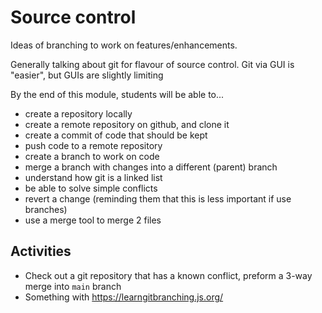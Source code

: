 Source control
==============

Ideas of branching to work on features/enhancements.

Generally talking about git for flavour of source control. Git via GUI
is "easier", but GUIs are slightly limiting

By the end of this module, students will be able to...

* create a repository locally
* create a remote repository on github, and clone it
* create a commit of code that should be kept
* push code to a remote repository
* create a branch to work on code
* merge a branch with changes into a different (parent) branch
* understand how git is a linked list
* be able to solve simple conflicts
* revert a change (reminding them that this is less important
  if use branches)
* use a merge tool to merge 2 files

Activities
----------

* Check out a git repository that has a known conflict,
  preform a 3-way merge into `main` branch
* Something with https://learngitbranching.js.org/
